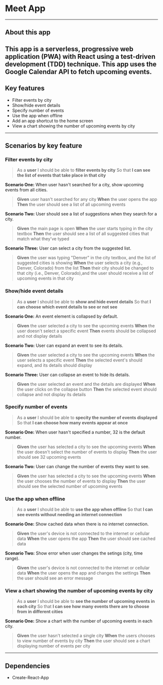 # Meet App

---

## About this app

This app is a serverless, progressive web application (PWA) with React using a test-driven development (TDD) technique. This app uses the Google Calendar API to fetch upcoming events. 
---

## Key features
- Filter events by city
- Show/hide event details
- Specify number of events
- Use the app when offline
- Add an app shortcut to the home screen
- View a chart showing the number of upcoming events by city
---

## Scenarios by key feature

### Filter events by city

>As a **user**
>I should be able to **filter events by city**
>So that **I can see the list of events that take place in that city**

**Scenario One:** When user hasn't searched for a city, show upcoming events from all cities.

>**Given** user hasn't searched for any city
>**When** the user opens the app
>**Then** the user should see a list of all upcoming events

**Scenario Two:** User should see a list of suggestions when they search for a city.

>**Given** the main page is open
>**When** the user starts typing in the city textbox
>**Then** the user should see a list of all suggested cities that match what they've typed

**Scenario Three:** User can select a city from the suggested list.

>**Given** the user was typing "Denver" in the city textbox, and the list of suggested cities is showing
>**When** the user selects a city (e.g., Denver, Colorado) from the list
>**Then** their city should be changed to that city (i.e., Denver, Colorado),and the user should receive a list of upcoming events in that city

### Show/hide event details

>As a **user**
>I should be able to **show and hide event details**
>So that **I can choose which event details to see or not see**

**Scenario One:** An event element is collapsed by default.

>**Given** the user selected a city to see the upcoming events
>**When** the user doesn't select a specific event
>**Then** events should be collapsed and not display details

**Scenario Two:** User can expand an event to see its details.

>**Given** the user selected a city to see the upcoming events
>**When** the user selects a specific event
>**Then** the selected event's should expand, and its details should display

**Scenario Three:** User can collapse an event to hide its details.

>**Given** the user selected an event and the details are displayed
>**When** the user clicks on the collapse button
>**Then** the selected event should collapse and not display its details

### Specify number of events

>As a **user**
>I should be able to **specity the number of events displayed**
>So that **I can choose how many events appear at once**

**Scenario One:** When user hasn't specified a number, 32 is the default number.

>**Given** the user has selected a city to see the upcoming events
>**When** the user doesn't select the number of events to display
>**Then** the user should see 32 upcoming events

**Scenario Two:** User can change the number of events they want to see.

>**Given** the user has selected a city to see the upcoming events
>**When** the user chooses the number of events to display
>**Then** the user should see the selected number of upcoming events

### Use the app when offline

>As a **user**
>I should be able to **use the app when offline**
>So that **I can see events without needing an internet connection**

**Scenario One:** Show cached data when there is no internet connection.

>**Given** the user's device is not connected to the internet or cellular data 
>**When** the user opens the app
>**Then** the user should see cached data

**Scenario Two:** Show error when user changes the setings (city, time range).

>**Given** the user's device is not connected to the internet or cellular data 
>**When** the user opens the app and changes the settings
>**Then** the user should see an error message

### View a chart showing the number of upcoming events by city

>As a **user**
>I should be able to **see the number of upcoming events in each city**
>So that **I can see how many events there are to choose from in different cities**

**Scenario One:** Show a chart with the number of upcoming events in each city.

>**Given** the user hasn't selected a single city
>**When** the users chooses to view number of events by city
>**Then** the user should see a chart displaying number of events per city

---

## Dependencies

- Create-React-App
